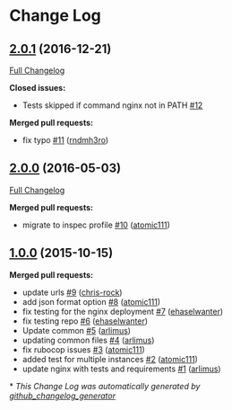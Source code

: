 # Change Log

## [2.0.1](https://github.com/dev-sec/nginx-baseline/tree/2.0.1) (2016-12-21)
[Full Changelog](https://github.com/dev-sec/nginx-baseline/compare/2.0.0...2.0.1)

**Closed issues:**

- Tests skipped if command nginx not in PATH [\#12](https://github.com/dev-sec/nginx-baseline/issues/12)

**Merged pull requests:**

- fix typo [\#11](https://github.com/dev-sec/nginx-baseline/pull/11) ([rndmh3ro](https://github.com/rndmh3ro))

## [2.0.0](https://github.com/dev-sec/nginx-baseline/tree/2.0.0) (2016-05-03)
[Full Changelog](https://github.com/dev-sec/nginx-baseline/compare/1.0.0...2.0.0)

**Merged pull requests:**

- migrate to inspec profile [\#10](https://github.com/dev-sec/nginx-baseline/pull/10) ([atomic111](https://github.com/atomic111))

## [1.0.0](https://github.com/dev-sec/nginx-baseline/tree/1.0.0) (2015-10-15)
**Merged pull requests:**

- update urls [\#9](https://github.com/dev-sec/nginx-baseline/pull/9) ([chris-rock](https://github.com/chris-rock))
- add json format option [\#8](https://github.com/dev-sec/nginx-baseline/pull/8) ([atomic111](https://github.com/atomic111))
- fix testing for the nginx deployment [\#7](https://github.com/dev-sec/nginx-baseline/pull/7) ([ehaselwanter](https://github.com/ehaselwanter))
- fix testing repo [\#6](https://github.com/dev-sec/nginx-baseline/pull/6) ([ehaselwanter](https://github.com/ehaselwanter))
- Update common [\#5](https://github.com/dev-sec/nginx-baseline/pull/5) ([arlimus](https://github.com/arlimus))
- updating common files [\#4](https://github.com/dev-sec/nginx-baseline/pull/4) ([arlimus](https://github.com/arlimus))
- fix rubocop issues [\#3](https://github.com/dev-sec/nginx-baseline/pull/3) ([atomic111](https://github.com/atomic111))
- added test for multiple instances [\#2](https://github.com/dev-sec/nginx-baseline/pull/2) ([atomic111](https://github.com/atomic111))
- update nginx with tests and requirements [\#1](https://github.com/dev-sec/nginx-baseline/pull/1) ([arlimus](https://github.com/arlimus))



\* *This Change Log was automatically generated by [github_changelog_generator](https://github.com/skywinder/Github-Changelog-Generator)*